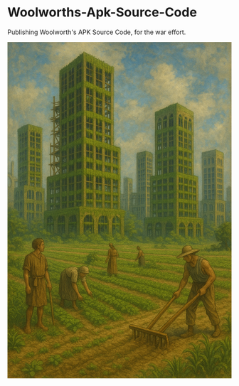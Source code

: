 # Woolworths-Apk-Source-Code
Publishing Woolworth's APK Source Code, for the war effort.

<img src="https://raw.githubusercontent.com/jakka351/Woolworths-Apk-Source-Code/refs/heads/main/file_00000000c27861faa412f759e1e5e446.png" />
